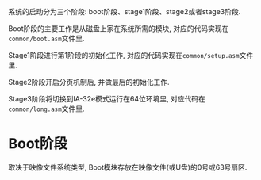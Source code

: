 
系统的启动分为三个阶段: boot阶段、stage1阶段、stage2或者stage3阶段. 

Boot阶段的主要工作是从磁盘上家在系统所需的模块, 对应的代码实现在`common/boot.asm`文件里.

Stage1阶段进行第1阶段的初始化工作, 对应的代码实现在`common/setup.asm`文件里.

Stage2阶段开启分页机制后, 并做最后的初始化工作.

Stage3阶段将切换到IA\-32e模式运行在64位环境里, 对应代码在`common/long.asm`文件里.

# Boot阶段

取决于映像文件系统类型, Boot模块存放在映像文件(或U盘)的0号或63号扇区.